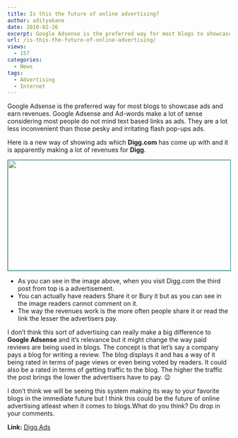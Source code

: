 ```yaml
---
title: Is this the future of online advertising?
author: adityakane
date: 2010-02-26
excerpt: Google Adsense is the preferred way for most blogs to showcase ads and earn revenues. Google Adsense and Ad-words make a lot of sense considering most people do not mind text based links as ads. They are a lot less inconvenient than those pesky and irritating flash pop-ups ads.
url: /is-this-the-future-of-online-advertising/
views:
  - 157
categories:
  - News
tags:
  - Advertising
  - Internet
---
```

Google Adsense is the preferred way for most blogs to showcase ads and earn revenues. Google Adsense and Ad-words make a lot of sense considering most people do not mind text based links as ads. They are a lot less inconvenient than those pesky and irritating flash pop-ups ads.

Here is a new way of showing ads which **Digg.com** has come up with and it is apparently making a lot of revenues for **Digg**.

<a rel="attachment wp-att-20780" href="http://devilsworkshop.org/is-this-the-future-of-online-advertising/digg_ads_future_online_advertising/"><img class="alignnone size-full wp-image-20780" style="border: 1px solid teal" title="Digg_ads_future_online_advertising" src="http://cdn.devilsworkshop.org/files/2010/02/Digg_ads_future_online_advertising.png" alt="" width="550" height="250" /></a>

  * As you can see in the image above, when you visit Digg.com the third post from top is a advertisement.
  * You can actually have readers Share it or Bury it but as you can see in the image readers cannot comment on it.
  * The way the revenues work is the more often people share it or read the link the lesser the advertisers pay.

I don&#8217;t think this sort of advertising can really make a big difference to **Google Adsense** and it&#8217;s relevance but it might change the way paid reviews are being used in blogs. The concept is that let&#8217;s say a company pays a blog for writing a review. The blog displays it and has a way of it being rated in terms of page views or even being voted by readers. It could also be a rated in terms of getting traffic to the blog. The higher the traffic the post brings the lower the advertisers have to pay. 😉

I don&#8217;t think we will be seeing this system making its way to your favorite blogs in the immediate future but I think this could be the future of online advertising atleast when it comes to blogs.What do you think? Do drop in your comments.

**Link:** <a href="http://about.digg.com/node/545#" onclick="_gaq.push(['_trackEvent', 'outbound-article', 'http://about.digg.com/node/545#', 'Digg Ads']);" >Digg Ads</a>
